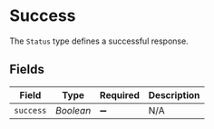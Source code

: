 # Success

The `Status` type defines a successful response.


## Fields

| Field              | Type               | Required           | Description        |
| ------------------ | ------------------ | ------------------ | ------------------ |
| `success`          | *Boolean*          | :heavy_minus_sign: | N/A                |